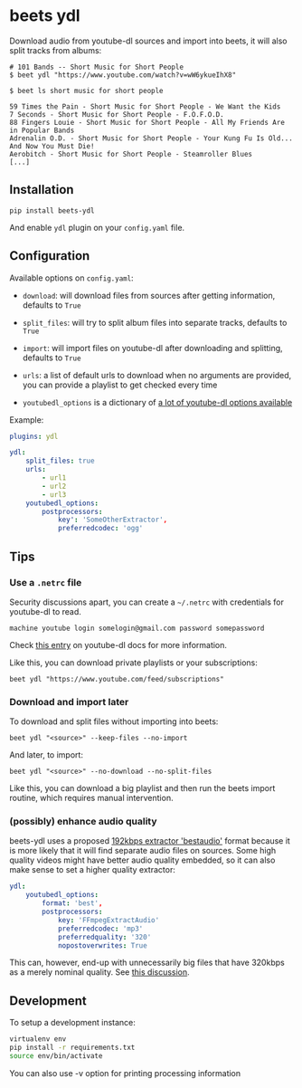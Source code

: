 # beets ydl

Download audio from youtube-dl sources and import into beets, it will also
split tracks from albums:

    # 101 Bands -- Short Music for Short People
    $ beet ydl "https://www.youtube.com/watch?v=wW6ykueIhX8"

    $ beet ls short music for short people

    59 Times the Pain - Short Music for Short People - We Want the Kids
    7 Seconds - Short Music for Short People - F.O.F.O.D.
    88 Fingers Louie - Short Music for Short People - All My Friends Are in Popular Bands
    Adrenalin O.D. - Short Music for Short People - Your Kung Fu Is Old... And Now You Must Die!
    Aerobitch - Short Music for Short People - Steamroller Blues
    [...]

## Installation

    pip install beets-ydl

And enable `ydl` plugin on your `config.yaml` file.

## Configuration

Available options on `config.yaml`:

- `download`: will download files from sources after getting information,
  defaults to `True`

- `split_files`: will try to split album files into separate tracks, defaults
  to `True`

- `import`: will import files on youtube-dl after downloading and splitting,
  defaults to `True`

- `urls`: a list of default urls to download when no arguments are provided, you
  can provide a playlist to get checked every time

- `youtubedl_options` is a dictionary of
  [a lot of youtube-dl options available](https://git.io/fN0c7)

Example:

```yaml
plugins: ydl

ydl:
    split_files: true
    urls:
        - url1
        - url2
        - url3
    youtubedl_options:
        postprocessors:
            key': 'SomeOtherExtractor',
            preferredcodec: 'ogg'
```
## Tips

### Use a `.netrc` file

Security discussions apart, you can create a `~/.netrc` with credentials for
youtube-dl to read.

    machine youtube login somelogin@gmail.com password somepassword

Check [this entry](https://git.io/fN2TD) on youtube-dl docs for more
information.

Like this, you can download private playlists or your subscriptions:

    beet ydl "https://www.youtube.com/feed/subscriptions"

### Download and import later

To download and split files without importing into beets:

    beet ydl "<source>" --keep-files --no-import

And later, to import:

    beet ydl "<source>" --no-download --no-split-files

Like this, you can download a big playlist and then run the beets import
routine, which requires manual intervention.

### (possibly) enhance audio quality

beets-ydl uses a proposed [192kbps extractor 'bestaudio'](https://git.io/fN2mJ)
format because it is more likely that it will find separate audio files on
sources. Some high quality videos might have better audio quality embedded, so
it can also make sense to set a higher quality extractor:

```yaml
ydl:
    youtubedl_options:
        format: 'best',
        postprocessors:
            key: 'FFmpegExtractAudio'
            preferredcodec: 'mp3'
            preferredquality: '320'
            nopostoverwrites: True
```

This can, however, end-up with unnecessarily big files that have 320kbps as a
merely nominal quality. See [this discussion](https://askubuntu.com/q/634584).

## Development

To setup a development instance:

```sh
virtualenv env
pip install -r requirements.txt
source env/bin/activate
```

You can also use -v option for printing processing information
